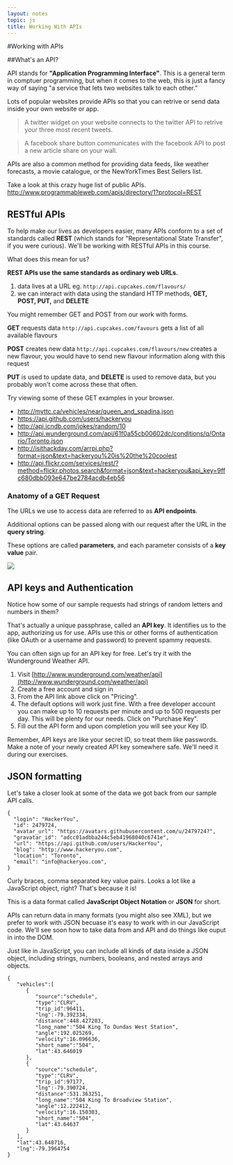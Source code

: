```yaml
---
layout: notes
topic: js
title: Working With APIs
---
```


#Working with APIs

##What's an API?

API stands for **"Application Programming Interface"**. This is a general term in comptuer programming, but when it comes to the web, this is just a fancy way of saying "a service that lets two websites talk to each other."

Lots of popular websites provide APIs so that you can retrive or send data inside your own website or app.

> A twitter widget on your website connects to the twitter API to retrive your three most recent tweets.

>A facebook share button communicates with the facebook API to post a new article share on your wall.

APIs are also a common method for providing data feeds, like weather forecasts, a movie catalogue, or the NewYorkTimes Best Sellers list.

Take a look at this crazy huge list of public APIs. <http://www.programmableweb.com/apis/directory/1?protocol=REST> 

## RESTful APIs

To help make our lives as developers easier, many APIs conform to a set of standards called **REST** (which stands for "Representational State Transfer", if you were curious). We'll be working with RESTful APIs in this course.

What does this mean for us?

**REST APIs use the same standards as ordinary web URLs.**

1. data lives at a URL eg. `http://api.cupcakes.com/flavours/` 
2. we can interact with data using the standard HTTP methods, **GET, POST, PUT,** and **DELETE** 

You might remember GET and POST from our work with forms.
 
**GET** requests data 
`http://api.cupcakes.com/favours` gets a list of all available flavours

**POST** creates new data
`http://api.cupcakes.com/flavours/new` creates a new flavour, you would have to send new flavour information along with this request

**PUT** is used to update data, and **DELETE** is used to remove data, but you probably won't come across these that often.

Try viewing some of these GET examples in your browser.      

* <http://myttc.ca/vehicles/near/queen_and_spadina.json>  
* <https://api.github.com/users/hackeryou>  
* <http://api.icndb.com/jokes/random/10>
* <http://api.wunderground.com/api/61f0a55cb00602dc/conditions/q/Ontario/Toronto.json>
* <http://isithackday.com/arrpi.php?format=json&text=hackeryou%20is%20the%20coolest>
* <http://api.flickr.com/services/rest/?method=flickr.photos.search&format=json&text=hackeryou&api_key=9ffc680dbb093e647be2784acdb4eb56>

### Anatomy of a GET Request

The URLs we use to access data are referred to as **API endpoints**.

Additional options can be passed along with our request after the URL in the **query string**. 

These options are called **parameters**, and each parameter consists of a **key value** pair.

![](http://cl.ly/image/093S2d001811/api-query.png)

## API keys and Authentication

Notice how some of our sample requests had strings of random letters and numbers in them?  

That's actually a unique passphrase, called an **API key**. It identifies us to the app, authorizing us for use. APIs use this or other forms of authentication (like OAuth or a username and password) to prevent spammy requests. 

You can often sign up for an API key for free. Let's try it with the Wunderground Weather API.

1. Visit [http://www.wunderground.com/weather/api](http://www.wunderground.com/weather/api)
2. Create a free account and sign in
3. From the API link above click on "Pricing".
4. The default options will work just fine. With a free developer account you can make up to 10 requests per minute and up to 500 requests per day. This will be plenty for our needs. Click on "Purchase Key".
5. Fill out the API form and upon completion you will see your Key ID.

Remember, API keys are like your secret ID, so treat them like passwords. Make a note of your newly created API key somewhere safe. We'll need it during our exercises.

## JSON formatting

Let's take a closer look at some of the data we got back from our sample API calls.

```
{
  "login": "HackerYou",
  "id": 2479724,
  "avatar_url": "https://avatars.githubusercontent.com/u/2479724?",
  "gravatar_id": "adcc01adbba244c5eb41968040c6741e",
  "url": "https://api.github.com/users/HackerYou",
  "blog": "http://www.hackeryou.com",
  "location": "Toronto",
  "email": "info@hackeryou.com",
}
```

Curly braces, comma separated key value pairs. Looks a lot like a JavaScript object, right?  That's because it is!

This is a data format called **JavaScript Object Notation** or **JSON** for short.  

APIs can return data in many formats (you might also see XML), but we prefer to work with JSON becuase it's easy to work with in our JavaScript code. We'll see soon how to take data from and API and do things like ouput in into the DOM. 

Just like in JavaScript, you can include all kinds of data inside a JSON object, including strings, numbers, booleans, and nested arrays and objects.

```
{
   "vehicles":[
      {
         "source":"schedule",
         "type":"CLRV",
         "trip_id":96411,
         "lng":-79.392334,
         "distance":448.427203,
         "long_name":"504 King To Dundas West Station",
         "angle":192.025269,
         "velocity":16.096636,
         "short_name":"504",
         "lat":43.646019
      },
      {
         "source":"schedule",
         "type":"CLRV",
         "trip_id":97177,
         "lng":-79.390724,
         "distance":531.363251,
         "long_name":"504 King To Broadview Station",
         "angle":12.222412,
         "velocity":16.150303,
         "short_name":"504",
         "lat":43.64637
      }
   ],
   "lat":43.648716,
   "lng":-79.3964754
}
```
